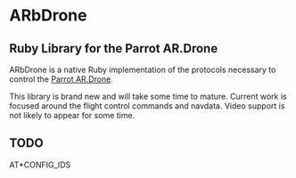 ARbDrone
========

Ruby Library for the Parrot AR.Drone
------------------------------------

ARbDrone is a native Ruby implementation of the protocols necessary to control
the [Parrot AR.Drone](http://ardrone.parrot.com/).

This library is brand new and will take some time to mature.  Current work
is focused around the flight control commands and navdata.  Video support
is not likely to appear for some time.


TODO
----

AT*CONFIG_IDS
